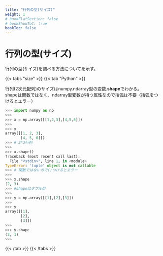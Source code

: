 ```yaml
---
title: "行列の型(サイズ)"
weight: 1
# bookFlatSection: false
# bookShowToC: true
bookToc: false
---
```


# 行列の型(サイズ)

行列の型(サイズ)を調べる方法についてを示す。

{{< tabs "size" >}}
{{< tab "Python" >}}

行列(2次元配列)のサイズはnumpy.ndarray型の変数.**shape**でわかる。  
shapeは関数ではなく、ndarray型変数が持つ属性なので括弧は不要（括弧をつけるとエラー）  

```python
>>> import numpy as np
>>> 
>>> x = np.array([[1,2,3],[4,5,6]])
>>> 
>>> x
array([[1, 2, 3],
       [4, 5, 6]])
>>> # 2*3行列
>>> 
>>> x.shape()
Traceback (most recent call last):
  File "<stdin>", line 1, in <module>
TypeError: 'tuple' object is not callable
>>> # 関数ではないので()つけるとエラー
>>> 
>>> x.shape
(2, 3)
>>> #shapeはタプル型
>>> 
>>> y = np.array([[1],[2],[3]])
>>> 
>>> y
array([[1],
       [2],
       [3]])
>>> 
>>> y.shape
(3, 1)
>>> 
```

{{< /tab >}}
{{< /tabs >}}


